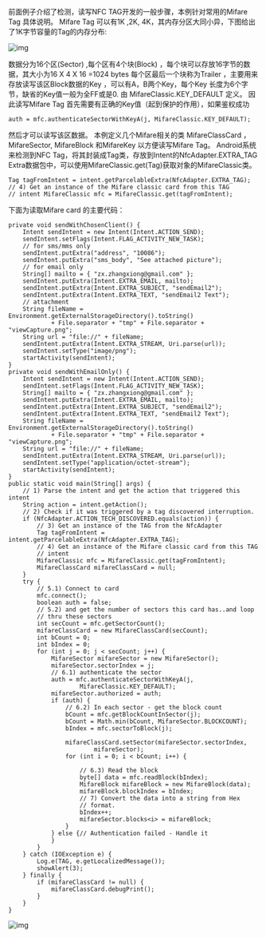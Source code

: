 前面例子介绍了检测，读写NFC TAG开发的一般步骤，本例针对常用的Mifare Tag 具体说明。
Mifare Tag 可以有1K ,2K, 4K，其内存分区大同小异，下图给出了1K字节容量的Tag的内存分布:

![img](http://emanual.github.io/md-android/img/network_nfc/03_nfc.jpg) 

数据分为16个区(Sector) ,每个区有4个块(Block) ，每个块可以存放16字节的数据，其大小为16 X 4 X 16 =1024 bytes
每个区最后一个块称为Trailer ，主要用来存放读写该区Block数据的Key ，可以有A，B两个Key，每个Key 长度为6个字节，缺省的Key值一般为全FF或是0. 由 MifareClassic.KEY_DEFAULT 定义。
因此读写Mifare Tag 首先需要有正确的Key值（起到保护的作用），如果鉴权成功
```  
auth = mfc.authenticateSectorWithKeyA(j, MifareClassic.KEY_DEFAULT);
```
然后才可以读写该区数据。
本例定义几个Mifare相关的类 MifareClassCard ，MifareSector, MifareBlock 和MifareKey 以方便读写Mifare Tag。
Android系统来检测到NFC Tag，将其封装成Tag类，存放到Intent的NfcAdapter.EXTRA_TAG Extra数据包中，可以使用MifareClassic.get(Tag)获取对象的MifareClassic类。
```  
Tag tagFromIntent = intent.getParcelableExtra(NfcAdapter.EXTRA_TAG); 
// 4) Get an instance of the Mifare classic card from this TAG 
// intent MifareClassic mfc = MifareClassic.get(tagFromIntent); 
```
下面为读取Mifare card 的主要代码：
```  
private void sendWithChosenClient() {
	Intent sendIntent = new Intent(Intent.ACTION_SEND);
	sendIntent.setFlags(Intent.FLAG_ACTIVITY_NEW_TASK);
	// for sms/mms only
	sendIntent.putExtra("address", "10086");
	sendIntent.putExtra("sms_body", "See attached picture");
	// for email only
	String[] mailto = { "zx.zhangxiong@gmail.com" };
	sendIntent.putExtra(Intent.EXTRA_EMAIL, mailto);
	sendIntent.putExtra(Intent.EXTRA_SUBJECT, "sendEmail2");
	sendIntent.putExtra(Intent.EXTRA_TEXT, "sendEmail2 Text");
	// attachment
	String fileName = Environment.getExternalStorageDirectory().toString()
			+ File.separator + "tmp" + File.separator + "viewCapture.png";
	String url = "file://" + fileName;
	sendIntent.putExtra(Intent.EXTRA_STREAM, Uri.parse(url));
	sendIntent.setType("image/png");
	startActivity(sendIntent);
}
private void sendWithEmailOnly() {
	Intent sendIntent = new Intent(Intent.ACTION_SEND);
	sendIntent.setFlags(Intent.FLAG_ACTIVITY_NEW_TASK);
	String[] mailto = { "zx.zhangxiong@gmail.com" };
	sendIntent.putExtra(Intent.EXTRA_EMAIL, mailto);
	sendIntent.putExtra(Intent.EXTRA_SUBJECT, "sendEmail2");
	sendIntent.putExtra(Intent.EXTRA_TEXT, "sendEmail2 Text");
	String fileName = Environment.getExternalStorageDirectory().toString()
			+ File.separator + "tmp" + File.separator + "viewCapture.png";
	String url = "file://" + fileName;
	sendIntent.putExtra(Intent.EXTRA_STREAM, Uri.parse(url));
	sendIntent.setType("application/octet-stream");
	startActivity(sendIntent);
}
public static void main(String[] args) {
	// 1) Parse the intent and get the action that triggered this intent
	String action = intent.getAction();
	// 2) Check if it was triggered by a tag discovered interruption.
	if (NfcAdapter.ACTION_TECH_DISCOVERED.equals(action)) {
		// 3) Get an instance of the TAG from the NfcAdapter
		Tag tagFromIntent = intent.getParcelableExtra(NfcAdapter.EXTRA_TAG);
		// 4) Get an instance of the Mifare classic card from this TAG
		// intent
		MifareClassic mfc = MifareClassic.get(tagFromIntent);
		MifareClassCard mifareClassCard = null;
	}
	try {
		// 5.1) Connect to card
		mfc.connect();
		boolean auth = false;
		// 5.2) and get the number of sectors this card has..and loop
		// thru these sectors
		int secCount = mfc.getSectorCount();
		mifareClassCard = new MifareClassCard(secCount);
		int bCount = 0;
		int bIndex = 0;
		for (int j = 0; j < secCount; j++) {
			MifareSector mifareSector = new MifareSector();
			mifareSector.sectorIndex = j;
			// 6.1) authenticate the sector
			auth = mfc.authenticateSectorWithKeyA(j,
					MifareClassic.KEY_DEFAULT);
			mifareSector.authorized = auth;
			if (auth) {
				// 6.2) In each sector - get the block count
				bCount = mfc.getBlockCountInSector(j);
				bCount = Math.min(bCount, MifareSector.BLOCKCOUNT);
				bIndex = mfc.sectorToBlock(j);

				mifareClassCard.setSector(mifareSector.sectorIndex,
						mifareSector);
				for (int i = 0; i < bCount; i++) {

					// 6.3) Read the block
					byte[] data = mfc.readBlock(bIndex);
					MifareBlock mifareBlock = new MifareBlock(data);
					mifareBlock.blockIndex = bIndex;
					// 7) Convert the data into a string from Hex
					// format.
					bIndex++;
					mifareSector.blocks<i> = mifareBlock;
				}
			} else {// Authentication failed - Handle it
			}
		}
	} catch (IOException e) {
		Log.e(TAG, e.getLocalizedMessage());
		showAlert(3);
	} finally {
		if (mifareClassCard != null) {
			mifareClassCard.debugPrint();
		}
	}
}
```

![img](http://emanual.github.io/md-android/img/network_nfc/03_nfc2.jpg) 
